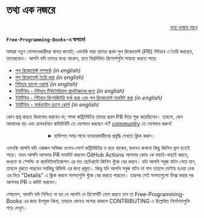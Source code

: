 # তথ্য এক নজরে

<div align="right" markdown="1">

*[অন্য ভাষায় পড়ুন](README.md#translations)*

</div>

**`Free-Programming-Books`-এ স্বাগতম!**

আমরা নতুন যোগদানকারীদর স্বাগত জানাই; এমনকি যারা তাদের প্রথম পুল রিকোয়েস্ট (PR) গিটহাব এ তৈরি করছেন, তাদেরকেও। আপনি যদি তাদের মধ্যে থাকেন, তবে নিম্নলিখিত রিসোর্সগুলি সাহায্য করতে পারে:

* [পুল রিকোয়েস্ট সম্পর্কে](https://docs.github.com/en/pull-requests/collaborating-with-pull-requests/proposing-changes-to-your-work-with-pull-requests/about-pull-requests) *(in english)*
* [পুল রিকোয়েস্ট তৈরি করা](https://docs.github.com/en/pull-requests/collaborating-with-pull-requests/proposing-changes-to-your-work-with-pull-requests/creating-a-pull-request) *(in english)*
* [গিটহাব হ্যালো ওয়ার্ল্ড](https://docs.github.com/en/get-started/quickstart/hello-world) *(in english)*
* [ইউটিউব - গিটহাব টিউটোরিয়াল প্রাথমিকদের জন্য](https://www.youtube.com/watch?v=0fKg7e37bQE) *(in english)*
* [ইউটিউব - গিটহাব রিপোজিটরি ফর্ক করা এবং পুল রিকোয়েস্ট সাবমিট করা](https://www.youtube.com/watch?v=G1I3HF4YWEw) *(in english)*
* [ইউটিউব - মার্কডাউন ক্র্যাশ কোর্স](https://www.youtube.com/watch?v=HUBNt18RFbo) *(in english)*


কোন প্রশ্ন করতে দ্বিধাবোধ করবেন না; সমস্ত কন্ট্রিবিউটর তাদের প্রথম PR দিয়ে শুরু করেছিলেন। তাহলে, কেন আমাদের বড় এবং ক্রমবর্ধমান কমিউনিটি তে যোগদান করছেন না? [community](https://www.apiseven.com/en/contributor-graph?chart=contributorOverTime&repo=ebookfoundation/free-programming-books) তে যোগদান করুন!

<details align="center" markdown="1">
<summary>ব্যক্তিগত সময় সাথে ব্যবহারকারীদের প্রবৃদ্ধি দেখতে ক্লিক করুন।</summary>

[![EbookFoundation/free-programming-books's Contributor over time Graph](https://contributor-overtime-api.apiseven.com/contributors-svg?chart=contributorOverTime&repo=ebookfoundation/free-programming-books)](https://www.apiseven.com/en/contributor-graph?chart=contributorOverTime&repo=ebookfoundation/free-programming-books)

[![EbookFoundation/free-programming-books's Monthly Active Contributors graph](https://contributor-overtime-api.apiseven.com/contributors-svg?chart=contributorMonthlyActivity&repo=ebookfoundation/free-programming-books)](https://www.apiseven.com/en/contributor-graph?chart=contributorMonthlyActivity&repo=ebookfoundation/free-programming-books)

</details>

এমনকি আপনি যদি একজন অভিজ্ঞ ওপেন-সোর্স কন্ট্রিবিউটর ও হয়ে থাকেন, কখনও কখনো কিছু জিনিস ভুল হতেই পারে। যখন আপনি আপনার PR সাবমিট করবেন GitHub Actions আপনার কোড কে যাচাই-বাছাই করবে, কখনো বা স্পেসিং বা ক্যাপিটালাইজেশন এর মত ছোটখাটো জিনিস খুঁজে বের করবে। যদি আপনি সবুজ বাটন পেয়ে যান, তাহলে বুঝতে পারবেন সবকিছু রিভিউ এর জন্য প্রস্তুত। কিন্তু যদি আপনি সবুজ বাটন না পান তাহলে ফেইল্ড হওয়া চেক এর নিচে "Details" এ ক্লিক করলে সমস্যাগুলি খুঁজে বের করতে পারবেন। তারপর সেই সমস্যাগুলো ফিক্স করার পর আপনার PR এ কমিট করবেন।

শেষমেশ, আপনি যদি নিশ্চিত না হন যে আপনি যে রিসোর্সটি যোগ করতে চান তা Free-Programming-Books এর জন্য উপযুক্ত কিনা, তাহলে কোনও সন্দেহ থাকলে CONTRIBUTING এ উল্লেখিত নির্দেশনাগুলি পড়ে দেখুন।
